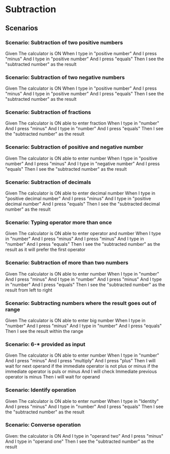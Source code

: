 # Subtraction

## Scenarios

### Scenario: Subtraction of two positive numbers

Given The calculator is ON
When I type in "positive number"
And I press "minus"
And I type in "positive number"
And I press "equals"
Then I see the "subtracted number" as the result

### Scenario: Subtraction of two negative numbers
  
  Given The calculator is ON
  When I type in "positive number"
  And I press "minus"
  And I type in "positive number"
  And I press "equals"
  Then I see the "subtracted number" as the result

### Scenario: Subtraction of fractions

  Given The calculator is ON able to enter fraction
  When I type in "number"
  And I press "minus"
  And I type in "number"
  And I press "equals"
  Then I see the "subtracted number" as the result

### Scenario: Subtraction of positive and negative number
  
  Given The calculator is ON able to enter number
  When I type in "positive number"
  And I press "minus"
  And I type in "negative number"
  And I press "equals"
  Then I see the "subtracted number" as the result

### Scenario: Subtraction of decimals
  
  Given The calculator is ON able to enter decimal number
  When I type in "positive decimal number"
  And I press "minus"
  And I type in "positive decimal number"
  And I press "equals"
  Then I see the "subtracted decimal number" as the result

### Scenario: Typing operator more than once

  Given The calculator is ON able to enter operator and number
  When I type in "number"
  And I press "minus"
  And I press "minus"
  And I type in "number"
  And I press "equals"
  Then I see the "subtracted number" as the result as it will prefer the first operator

### Scenario: Subtraction of more than two numbers

  Given The calculator is ON able to enter number
  When I type in "number"
  And I press "minus"
  And I type in "number"
  And I press "minus"
  And I type in "number"
  And I press "equals"
  Then I see the "subtracted number" as the result from left to right

### Scenario: Subtracting numbers where the result goes out of range

  Given The calculator is ON able to enter big number
  When I type in "number"
  And I press "minus"
  And I type in "number"
  And I press "equals"
  Then I see the result within the range

### Scenario: 6-* provided as input

  Given The calculator is ON able to enter number
  When I type in "number"
  And I press "minus"
  And I press "multiply"
  And I press "plus"
  Then I will wait for next operand if the immediate operator is not plus or minus
  if the immediate  operator is puls or minus
  And I will check Immediate previous operator is minus
  Then i will wait for operand

### Scenario: Identify operation

  Given The calculator is ON able to enter number
  When I type in "Identity"
  And I press "minus"
  And I type in "number"
  And I press "equals"
  Then I see the "subtracted number" as the result
  
### Scenario: Converse operation

  Given: the calculator is ON
  And I type in "operand two" 
  And I press "minus"
  And I type in "operand one"
  Then I see the "subtracted number" as the result
